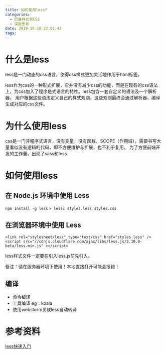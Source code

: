 ```yaml
---
title: 如何使用less?
categories:
  - 层叠样式表CSS
  - 深度思考
date: 2019-10-10 22:01:43
tags:
---
```

# 什么是less

less是一门动态的css语言，使得css样式更加灵活地作用于html标签。

less作为css的一种形式扩展，它并没有减少css的功能，而是在现有的css语法上，为css加入了程序是式语言的特性。less包含一套自定义的语法及一个解析器， 用户根据这些语法定义自己的样式规则，这些规则最终会通过解析器，编译生成对应的css文件。

# 为什么使用less

css是一门非程序式语言，没有变量，没有函数，SCOPE（作用域），需要书写大量看似没有逻辑的代码，即不方便维护与扩展，也不利于复用。 为了方便前端开发的工作量，出现了sass和less. 



# 如何使用less

## 在 Node.js 环境中使用 Less 

`npm install -g less` `> lessc styles.less styles.css` 

## 在浏览器环境中使用 Less  
```
<link rel="stylesheet/less" type="text/css" href="styles.less" />
<script src="//cdnjs.cloudflare.com/ajax/libs/less.js/3.10.0-beta/less.min.js" ></script>
```
less样式文件一定要在引入less.js前先引入。 

备注：请在服务器环境下使用！本地直接打开可能会报错！  

## 编译

- 命令编译
- 工具编译 eg：koala
- 使用webstorm关联less自动转译 

# 参考资料

[less快速入门](https://less.bootcss.com/)